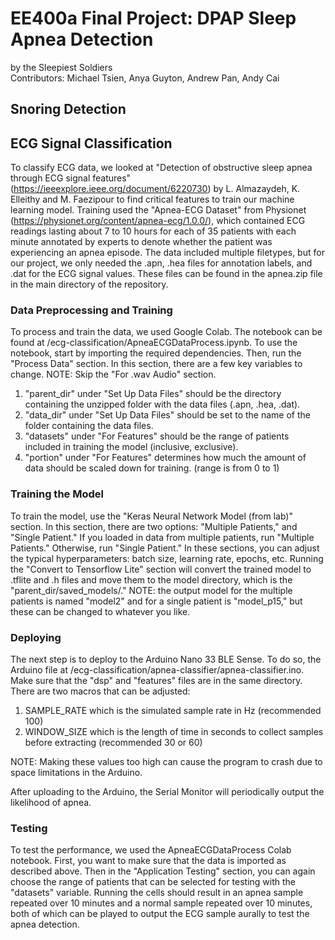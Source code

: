 # EE400a Final Project: DPAP Sleep Apnea Detection
by the Sleepiest Soldiers<br>
Contributors: Michael Tsien, Anya Guyton, Andrew Pan, Andy Cai
## Snoring Detection
## ECG Signal Classification
To classify ECG data, we looked at "Detection of obstructive sleep apnea through ECG signal features" (https://ieeexplore.ieee.org/document/6220730) by L. Almazaydeh, K. Elleithy and M. Faezipour to find critical features to train our machine learning model. Training used the "Apnea-ECG Dataset" from Physionet (https://physionet.org/content/apnea-ecg/1.0.0/), which contained ECG readings lasting about 7 to 10 hours for each of 35 patients with each minute annotated by experts to denote whether the patient was experiencing an apnea episode. The data included multiple filetypes, but for our project, we only needed the .apn, .hea files for annotation labels, and .dat for the ECG signal values. These files can be found in the apnea.zip file in the main directory of the repository.
### Data Preprocessing and Training
To process and train the data, we used Google Colab. The notebook can be found at /ecg-classification/ApneaECGDataProcess.ipynb. To use the notebook, start by importing the required dependencies. Then, run the "Process Data" section. In this section, there are a  few key variables to change. NOTE: Skip the "For .wav Audio" section.
1. "parent_dir" under "Set Up Data Files" should be the directory containing the unzipped folder with the data files (.apn, .hea, .dat).
2. "data_dir" under "Set Up Data Files" should be set to the name of the folder containing the data files.
3. "datasets" under "For Features" should be the range of patients included in training the model (inclusive, exclusive).
4. "portion" under "For Features" determines how much the amount of data should be scaled down for training. (range is from 0 to 1)
### Training the Model
To train the model, use the "Keras Neural Network Model (from lab)" section. In this section, there are two options: "Multiple Patients," and "Single Patient." If you loaded in data from multiple patients, run "Multiple Patients." Otherwise, run "Single Patient." In these sections, you can adjust the typical hyperparameters: batch size, learning rate, epochs, etc. Running the "Convert to Tensorflow Lite" section will convert the trained model to .tflite and .h files and move them to the model directory, which is the "parent_dir/saved_models/." NOTE: the output model for the multiple patients is named "model2" and for a single patient is "model_p15," but these can be changed to whatever you like.
### Deploying
The next step is to deploy to the Arduino Nano 33 BLE Sense. To do so, the Arduino file at /ecg-classification/apnea-classifier/apnea-classifier.ino. Make sure that the "dsp" and "features" files are in the same directory. There are two macros that can be adjusted:
1. SAMPLE_RATE which is the simulated sample rate in Hz (recommended 100)
2. WINDOW_SIZE which is the length of time in seconds to collect samples before extracting (recommended 30 or 60)

NOTE: Making these values too high can cause the program to crash due to space limitations in the Arduino.

After uploading to the Arduino, the Serial Monitor will periodically output the likelihood of apnea.
### Testing
To test the performance, we used the ApneaECGDataProcess Colab notebook. First, you want to make sure that the data is imported as described above. Then in the "Application Testing" section, you can again choose the range of patients that can be selected for testing with the "datasets" variable. Running the cells should result in an apnea sample repeated over 10 minutes and a normal sample repeated over 10 minutes, both of which can be played to output the ECG sample aurally to test the apnea detection.
